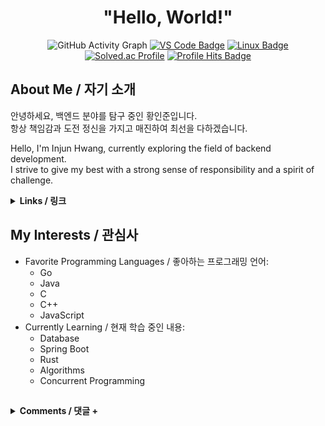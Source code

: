 <div align="center">

# "Hello, World!"

![GitHub Activity Graph](https://github-readme-activity-graph.vercel.app/graph?username=in-jun&theme=high-contrast&height=250)
[![VS Code Badge](https://img.shields.io/badge/Visual%20Studio%20Code-007ACC?style=flat-square&logo=Visual%20Studio%20Code&logoColor=white)](https://code.visualstudio.com/)
[![Linux Badge](https://img.shields.io/badge/Linux-FCC624?style=flat-square&logo=Linux&logoColor=white)](https://www.linux.org/)
[![Solved.ac Profile](https://mazassumnida.wtf/api/mini/generate_badge?boj=dlswns)](https://solved.ac/profile/dlswns)
[![Profile Hits Badge](https://hits.seeyoufarm.com/api/count/incr/badge.svg?url=https%3A%2F%2Fgithub.com%2Fin-jun&count_bg=%23000000&title_bg=%23000000&icon=&icon_color=%23E7E7E7&title=in-jun&edge_flat=true)](https://github.com/in-jun)

</div>

## About Me / 자기 소개

안녕하세요, 백엔드 분야를 탐구 중인 황인준입니다.<br>
항상 책임감과 도전 정신을 가지고 매진하여 최선을 다하겠습니다.<br>

Hello, I'm Injun Hwang, currently exploring the field of backend development.<br>
I strive to give my best with a strong sense of responsibility and a spirit of challenge.<br>

<details>
  <summary><strong>Links / 링크</strong></summary>

-   [InjunWeb](https://injunweb.com)
-   [LinkedIn](https://www.linkedin.com/in/in-jun)
-   [Blog](https://blog.injunweb.com)
-   [Solved.ac Profile](https://solved.ac/profile/dlswns)

</details>

## My Interests / 관심사

-   Favorite Programming Languages / 좋아하는 프로그래밍 언어:
    -   Go
    -   Java
    -   C
    -   C++
    -   JavaScript
-   Currently Learning / 현재 학습 중인 내용:
    -   Database
    -   Spring Boot
    -   Rust
    -   Algorithms
    -   Concurrent Programming

##

<details>
  <summary><strong>Comments / 댓글 +</strong></summary>

[![Comments / 댓글](https://comment.injunweb.com/api/user/in-jun/svg?theme=black)](https://comment.injunweb.com/in-jun)

</details>
